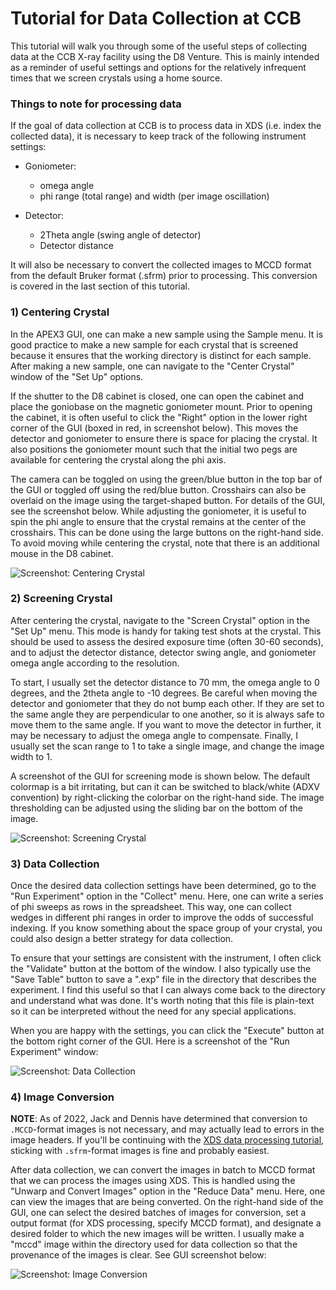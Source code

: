# Tutorial for Data Collection at CCB

This tutorial will walk you through some of the useful steps of
collecting data at the CCB X-ray facility using the D8 Venture. This
is mainly intended as a reminder of useful settings and options for the
relatively infrequent times that we screen crystals using a home source. 

### Things to note for processing data

If the goal of data collection at CCB is to process data in XDS
(i.e. index the collected data), it is necessary to keep track of the
following instrument settings:

- Goniometer:
    - omega angle
    - phi range (total range) and width (per image oscillation)

- Detector:
    - 2Theta angle (swing angle of detector)
    - Detector distance

It will also be necessary to convert the collected images to MCCD format
from the default Bruker format (.sfrm) prior to processing. This conversion is
covered in the last section of this tutorial. 

### 1) Centering Crystal

In the APEX3 GUI, one can make a new sample using the Sample menu. It is good
practice to make a new sample for each crystal that is screened because it ensures
that the working directory is distinct for each sample. After making a new sample, one
can navigate to the "Center Crystal" window of the "Set Up" options.

If the shutter to the D8 cabinet is closed, one can open the cabinet and
place the goniobase on the magnetic goniometer mount. Prior to opening the
cabinet, it is often useful to click the "Right" option in the lower right corner of the
GUI (boxed in red, in screenshot below). This moves the detector and goniometer to ensure there is space for placing the crystal.
It also positions the goniometer mount such that the initial two pegs are available for centering
the crystal along the phi axis.

The camera can be toggled on using the green/blue button in the top bar of the GUI or toggled off
using the red/blue button. Crosshairs can also be overlaid on the image using the target-shaped button. For
details of the GUI, see the screenshot below. While adjusting the goniometer, it is useful to spin the phi
angle to ensure that the crystal remains at the center of the crosshairs. This can be done using the large buttons on the
right-hand side. To avoid moving while centering the crystal, note that there is an additional mouse in the D8 cabinet. 

![Screenshot: Centering Crystal](/tutorial/images/GUI_CenterCrystal.PNG)

### 2) Screening Crystal

After centering the crystal, navigate to the "Screen Crystal" option in the "Set Up" menu. This mode is handy for taking test
shots at the crystal. This should be used to assess the desired exposure time (often 30-60 seconds), and to adjust the detector distance, detector
swing angle, and goniometer omega angle according to the resolution.

To start, I usually set the detector distance to 70 mm, the omega angle to 0 degrees, and the 2theta angle to -10 degrees. Be careful when moving
the detector and goniometer that they do not bump each other. If they are set to the same angle they are perpendicular to one another, so it is always
safe to move them to the same angle. If you want to move the detector in further, it may be necessary to adjust the omega angle to compensate. Finally,
I usually set the scan range to 1 to take a single image, and change the image width to 1.

A screenshot of the  GUI for screening mode is shown below. The default colormap is a bit irritating, but can it can be switched to black/white (ADXV convention)
by right-clicking the colorbar on the right-hand side. The image thresholding can be adjusted using the sliding bar on the bottom of the image.

![Screenshot: Screening Crystal](/tutorial/images/GUI_ScreenCrystal.PNG)

### 3) Data Collection

Once the desired data collection settings have been determined, go to the "Run Experiment" option in the "Collect" menu. Here, one can write a series of phi sweeps
as rows in the spreadsheet. This way, one can collect wedges in different phi ranges in order to improve the odds of successful indexing. If you know something about
the space group of your crystal, you could also design a better strategy for data collection.

To ensure that your settings are consistent with the instrument, I often
click the "Validate" button at the bottom of the window. I also typically use the "Save Table" button to save a ".exp" file in the directory that describes the experiment.
I find this useful so that I can always come back to the directory and understand what was done. It's worth noting that this file is plain-text so it can be interpreted
without the need for any special applications.

When you are happy with the settings, you can click the "Execute" button at the bottom right corner of the GUI. Here is a screenshot of the "Run Experiment" window:

![Screenshot: Data Collection](/tutorial/images/GUI_PhiSweep.PNG)

### 4) Image Conversion

**NOTE**: As of 2022, Jack and Dennis have determined that conversion to `.MCCD`-format images is not necessary, and may actually lead to errors in the image headers. If you'll be continuing with the [XDS data processing tutorial](/tutorial/2_processing_tutorial.md), sticking with `.sfrm`-format images is fine and probably easiest.

After data collection, we can convert the images in batch to MCCD format that we can process the images using XDS. This is handled using the "Unwarp and Convert Images"
option in the "Reduce Data" menu. Here, one can view the images that are being converted. On the right-hand side of the GUI, one can select the desired batches of images
for conversion, set a output format (for XDS processing, specify MCCD format), and designate a desired folder to which the new images will be written. I usually make a
"mccd" image within the directory used for data collection so that the provenance of the images is clear. See GUI screenshot below:

![Screenshot: Image Conversion](/tutorial/images/GUI_ImageConversion.PNG)
